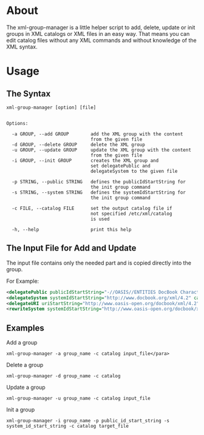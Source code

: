 # About
The xml-group-manager is a little helper script to add, delete, update or init groups in XML catalogs or XML files in an easy way. That means you can edit catalog files without any XML commands and without knowledge of the XML syntax.

# Usage

## The Syntax

```
xml-group-manager [option] [file]


Options:

  -a GROUP, --add GROUP        add the XML group with the content
                               from the given file
  -d GROUP, --delete GROUP     delete the XML group
  -u GROUP, --update GROUP     update the XML group with the content
                               from the given file
  -i GROUP, --init GROUP       creates the XML group and
                               set delegatePublic and
                               delegateSystem to the given file

  -p STRING, --public STRING   defines the publicIdStartString for
                               the init group command
  -s STRING, --system STRING   defines the systemIdStartString for
                               the init group command

  -c FILE, --catalog FILE      set the output catalog file if
                               not specified /etc/xml/catalog
                               is used

  -h, --help                   print this help
```

## The Input File for Add and Update
The input file contains only the needed part and is copied directly into the group.

For Example:
```xml
<delegatePublic publicIdStartString="-//OASIS//ENTITIES DocBook Character Entities V4.2//EN" catalog="file:///usr/share/xml/docbook/schema/dtd/4.2/catalog.xml"/>
<delegateSystem systemIdStartString="http://www.docbook.org/xml/4.2" catalog="file:///usr/share/xml/docbook/schema/dtd/4.2/catalog.xml"/>
<delegateURI uriStartString="http://www.oasis-open.org/docbook/xml/4.2" catalog="file:///usr/share/xml/docbook/schema/dtd/4.2/catalog.xml"/>
<rewriteSystem systemIdStartString="http://www.oasis-open.org/docbook/xml/4.2" rewritePrefix="file:///usr/share/xml/docbook/schema/dtd/4.2"/>
```

## Examples
Add a group
```
xml-group-manager -a group_name -c catalog input_file</para>
```
Delete a group
```
xml-group-manager -d group_name -c catalog
```
Update a group
```
xml-group-manager -u group_name -c catalog input_file
```
Init a group
```
xml-group-manager -i group_name -p public_id_start_string -s system_id_start_string -c catalog target_file
```
